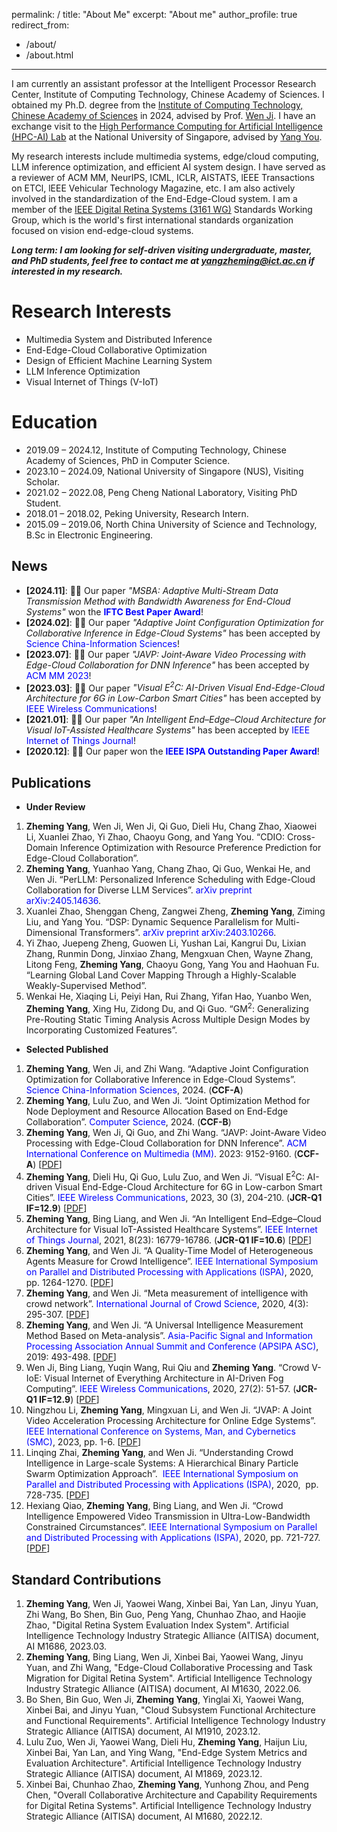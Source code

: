 
permalink: /
title: "About Me"
excerpt: "About me"
author_profile: true
redirect_from: 
  - /about/
  - /about.html
---

I am currently an assistant professor at the Intelligent Processor Research Center, Institute of Computing Technology, Chinese Academy of Sciences. I obtained my Ph.D. degree from the [Institute of Computing Technology, Chinese Academy of Sciences](http://www.ict.ac.cn/) in 2024, advised by Prof. [Wen Ji](https://ict.cas.cn/sourcedb/cn/jssrck/201011/t20101123_3028148.html). I have an exchange visit to the [High Performance Computing for Artificial Intelligence (HPC-AI) Lab](https://ai.comp.nus.edu.sg/) at the National University of Singapore, advised by [Yang You](https://www.comp.nus.edu.sg/~youy/). 

My research interests include multimedia systems, edge/cloud computing, LLM inference optimization, and efficient AI system design. I have served as a reviewer of ACM MM, NeurIPS, ICML, ICLR, AISTATS, lEEE Transactions on ETCl, lEEE Vehicular Technology Magazine, etc. I am also actively involved in the standardization of the End-Edge-Cloud system. I am a member of the [IEEE Digital Retina Systems (3161 WG)](https://sagroups.ieee.org/3161/) Standards Working Group, which is the world's first international standards organization focused on vision end-edge-cloud systems.

***Long term: I am looking for self-driven visiting undergraduate, master, and PhD students, feel free to contact me at [yangzheming@ict.ac.cn]() if interested in my research.***


<!-- I am a Ph.D. student at the [Institute of Computing Technology, Chinese Academy of Sciences](http://www.ict.ac.cn/). I belong to the Multimedia Advanced Computing Group, advised by [Wen Ji](https://ict.cas.cn/sourcedb/cn/jssrck/201011/t20101123_3028148.html). The group focuses on multimedia systems, novel end-edge-cloud architectures, video transmission optimization, and machine-intelligent coding. I have an exchange visit to the [High Performance Computing for Artificial Intelligence (HPC-AI) Lab](https://ai.comp.nus.edu.sg/) at the National University of Singapore, advised by [Yang You](https://www.comp.nus.edu.sg/~youy/). I am also actively involved in the standardization of the End-Edge-Cloud system. I am a member of the [IEEE Digital Retina Systems (3161 WG)](https://sagroups.ieee.org/3161/) Standards Working Group, which is the world's first international standards organization focused on vision end-edge-cloud systems. I am now working on multimedia system optimization, edge intelligence, and machine learning. If you are seeking any form of academic cooperation, please feel free to email me at [yangzheming@ict.ac.cn](). -->




 

Research Interests
======
* Multimedia System and Distributed Inference
* End-Edge-Cloud Collaborative Optimization
* Design of Efficient Machine Learning System
* LLM Inference Optimization
* Visual Internet of Things (V-IoT)


Education
======
* 2019.09 – 2024.12, Institute of Computing Technology, Chinese Academy of Sciences, PhD in Computer Science.
* 2023.10 – 2024.09, National University of Singapore (NUS), Visiting Scholar.
* 2021.02 – 2022.08, Peng Cheng National Laboratory, Visiting PhD Student.
* 2018.01 – 2018.02, Peking University, Research Intern.
* 2015.09 – 2019.06, North China University of Science and Technology, B.Sc in Electronic Engineering.


News
------
* **[2024.11]**:  🎉🎉 Our paper *"MSBA: Adaptive Multi-Stream Data Transmission Method with Bandwidth Awareness for End-Cloud Systems"*  won the **<font color=Blue>IFTC Best Paper Award</font>**!
* **[2024.02]**:  🎉🎉 Our paper *"Adaptive Joint Configuration Optimization for Collaborative Inference in Edge-Cloud Systems"* has been accepted by  <font color=Blue>Science China-Information Sciences</font>!
* **[2023.07]**:  🎉🎉 Our paper *"JAVP: Joint-Aware Video Processing with Edge-Cloud Collaboration for DNN Inference"* has been accepted by  <font color=Blue>ACM MM 2023</font>!
* **[2023.03]**:  🎉🎉 Our paper *"Visual E<sup>2</sup>C: AI-Driven Visual End-Edge-Cloud Architecture for 6G in Low-Carbon Smart Cities"* has been accepted by  <font color=Blue>IEEE Wireless Communications</font>!
* **[2021.01]**:  🎉🎉 Our paper *"An Intelligent End–Edge–Cloud Architecture for Visual IoT-Assisted Healthcare Systems"* has been accepted by  <font color=Blue>IEEE Internet of Things Journal</font>!
* **[2020.12]**:  🎉🎉 Our paper won the **<font color=Blue>IEEE ISPA Outstanding Paper Award</font>**!

 

Publications
------
* **Under Review**
1. **Zheming Yang**, Wen Ji, Wen Ji, Qi Guo, Dieli Hu, Chang Zhao, Xiaowei Li, Xuanlei Zhao, Yi Zhao, Chaoyu Gong, and Yang You. “CDIO: Cross-Domain Inference Optimization with Resource Preference Prediction for Edge-Cloud Collaboration”. 
2. **Zheming Yang**, Yuanhao Yang, Chang Zhao, Qi Guo, Wenkai He, and Wen Ji. “PerLLM: Personalized Inference Scheduling with Edge-Cloud Collaboration for Diverse LLM Services”. <font color=Blue>arXiv preprint arXiv:2405.14636</font>.
3. Xuanlei Zhao, Shenggan Cheng, Zangwei Zheng, **Zheming Yang**, Ziming Liu, and Yang You. “DSP: Dynamic Sequence Parallelism for Multi-Dimensional Transformers”.  <font color=Blue>arXiv preprint arXiv:2403.10266</font>.
4. Yi Zhao, Juepeng Zheng, Guowen Li, Yushan Lai, Kangrui Du, Lixian Zhang, Runmin Dong, Jinxiao Zhang, Mengxuan Chen, Wayne Zhang, Litong Feng, **Zheming Yang**, Chaoyu Gong, Yang You and Haohuan Fu. “Learning Global Land Cover Mapping Through a Highly-Scalable Weakly-Supervised Method”.
5. Wenkai He, Xiaqing Li, Peiyi Han, Rui Zhang, Yifan Hao, Yuanbo Wen, **Zheming Yang**, Xing Hu, Zidong Du, and Qi Guo. “GM<sup>2</sup>: Generalizing Pre-Routing Static Timing Analysis Across Multiple Design Modes by Incorporating Customized Features”.



* **Selected Published**
1. **Zheming Yang**, Wen Ji, and Zhi Wang. “Adaptive Joint Configuration Optimization for Collaborative Inference in Edge-Cloud Systems”.  <font color=Blue>Science China-Information Sciences</font>, 2024. (**CCF-A**)
2. **Zheming Yang**, Lulu Zuo, and Wen Ji. “Joint Optimization Method for Node Deployment and Resource Allocation Based on End-Edge Collaboration”.  <font color=Blue>Computer Science</font>, 2024. (**CCF-B**)
3. **Zheming Yang**, Wen Ji, Qi Guo, and Zhi Wang. “JAVP: Joint-Aware Video Processing with Edge-Cloud Collaboration for DNN Inference”.  <font color=Blue>ACM International Conference on Multimedia (MM)</font>. 2023: 9152-9160. (**CCF-A**) [[PDF](https://dl.acm.org/doi/abs/10.1145/3581783.3613914)]
4. **Zheming Yang**, Dieli Hu, Qi Guo, Lulu Zuo, and Wen Ji. “Visual E<sup>2</sup>C: AI-driven Visual End-Edge-Cloud Architecture for 6G in Low-carbon Smart Cities”. <font color=Blue>IEEE Wireless Communications</font>, 2023, 30 (3), 204-210. (**JCR-Q1 IF=12.9**) [[PDF](https://ieeexplore.ieee.org/abstract/document/10183805)]
5. **Zheming Yang**, Bing Liang, and Wen Ji. “An Intelligent End–Edge–Cloud Architecture for Visual IoT-Assisted Healthcare Systems”. <font color=Blue>IEEE Internet of Things Journal</font>, 2021, 8(23): 16779-16786. (**JCR-Q1 IF=10.6**) [[PDF](https://ieeexplore.ieee.org/abstract/document/9328531)]
6. **Zheming Yang**, and Wen Ji. “A Quality-Time Model of Heterogeneous Agents Measure for Crowd Intelligence”. <font color=Blue>IEEE International Symposium on Parallel and Distributed Processing with Applications (ISPA)</font>, 2020, pp. 1264-1270. [[PDF](https://ieeexplore.ieee.org/abstract/document/9443761)]
7. **Zheming Yang**, and Wen Ji. “Meta measurement of intelligence with crowd network”. <font color=Blue>International Journal of Crowd Science</font>, 2020, 4(3): 295-307. [[PDF](https://ieeexplore.ieee.org/abstract/document/9826682)]
8. **Zheming Yang**, and Wen Ji. “A Universal Intelligence Measurement Method Based on Meta-analysis”. <font color=Blue>Asia-Pacific Signal and Information Processing Association Annual Summit and Conference (APSIPA ASC)</font>, 2019: 493-498. [[PDF](https://ieeexplore.ieee.org/abstract/document/9023076)]
9. Wen Ji, Bing Liang, Yuqin Wang, Rui Qiu and **Zheming Yang**. “Crowd V-IoE: Visual Internet of Everything Architecture in AI-Driven Fog Computing”. <font color=Blue>IEEE Wireless Communications</font>, 2020, 27(2): 51-57. (**JCR-Q1 IF=12.9**) [[PDF](https://ieeexplore.ieee.org/abstract/document/9085263)]
10. Ningzhou Li, **Zheming Yang**, Mingxuan Li, and Wen Ji. “JVAP: A Joint Video Acceleration Processing Architecture for Online Edge Systems”. <font color=Blue>IEEE International Conference on Systems, Man, and Cybernetics (SMC)</font>, 2023, pp. 1-6. [[PDF](https://ieeexplore.ieee.org/document/10394353)]
11. Linqing Zhai, **Zheming Yang**, and Wen Ji. “Understanding Crowd Intelligence in Large-scale Systems: A Hierarchical Binary Particle Swarm Optimization Approach”.  <font color=Blue>IEEE International Symposium on Parallel and Distributed Processing with Applications (ISPA)</font>, 2020,  pp. 728-735. [[PDF](https://ieeexplore.ieee.org/abstract/document/9443915)]
12. Hexiang Qiao, **Zheming Yang**, Bing Liang, and Wen Ji. “Crowd Intelligence Empowered Video Transmission in Ultra-Low-Bandwidth Constrained Circumstances”. <font color=Blue>IEEE International Symposium on Parallel and Distributed Processing with Applications (ISPA)</font>, 2020, pp. 721-727. [[PDF](https://ieeexplore.ieee.org/abstract/document/9443904)]



Standard Contributions
------
1. **Zheming Yang**, Wen Ji, Yaowei Wang, Xinbei Bai, Yan Lan, Jinyu Yuan, Zhi Wang, Bo Shen, Bin Guo, Peng Yang, Chunhao Zhao, and Haojie Zhao, "Digital Retina System Evaluation Index System". Artificial Intelligence Technology Industry Strategic Alliance (AITISA) document, AI M1686, 2023.03.
2. **Zheming Yang**, Bing Liang, Wen Ji, Xinbei Bai, Yaowei Wang, Jinyu Yuan, and Zhi Wang, "Edge-Cloud Collaborative Processing and Task Migration for Digital Retina System". Artificial Intelligence Technology Industry Strategic Alliance (AITISA) document, AI M1630, 2022.06.
3. Bo Shen, Bin Guo, Wen Ji, **Zheming Yang**, Yinglai Xi, Yaowei Wang, Xinbei Bai, and Jinyu Yuan, "Cloud Subsystem Functional Architecture and Functional Requirements". Artificial Intelligence Technology Industry Strategic Alliance (AITISA) document, AI M1910, 2023.12.
4. Lulu Zuo, Wen Ji, Yaowei Wang, Dieli Hu, **Zheming Yang**, Haijun Liu, Xinbei Bai, Yan Lan, and Ying Wang, "End-Edge System Metrics and Evaluation Architecture". Artificial Intelligence Technology Industry Strategic Alliance (AITISA) document, AI M1869, 2023.12.
5. Xinbei Bai, Chunhao Zhao, **Zheming Yang**, Yunhong Zhou, and Peng Chen, "Overall Collaborative Architecture and Capability Requirements for Digital Retina Systems". Artificial Intelligence Technology Industry Strategic Alliance (AITISA) document, AI M1680, 2022.12.



